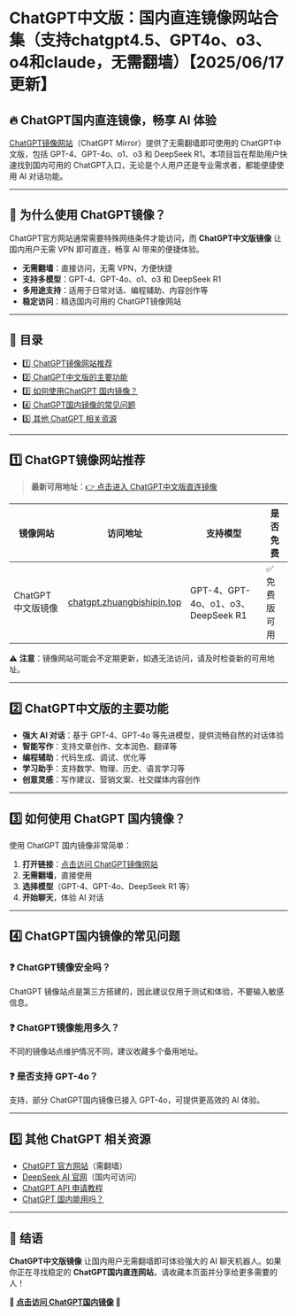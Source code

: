 # ChatGPT中文版：国内直连镜像网站合集（支持chatgpt4.5、GPT4o、o3、o4和claude，无需翻墙）【2025/06/17更新】

## 🔥 ChatGPT国内直连镜像，畅享 AI 体验

[ChatGPT镜像网站](https://chatgpt.zhuangbishipin.top/?allow=true)（ChatGPT Mirror）提供了无需翻墙即可使用的 ChatGPT中文版，包括 GPT-4、GPT-4o、o1、o3 和 DeepSeek R1。本项目旨在帮助用户快速找到国内可用的 ChatGPT入口，无论是个人用户还是专业需求者，都能便捷使用 AI 对话功能。

---

## 📌 为什么使用 ChatGPT镜像？

ChatGPT官方网站通常需要特殊网络条件才能访问，而 **ChatGPT中文版镜像** 让国内用户无需 VPN 即可直连，畅享 AI 带来的便捷体验。

- **无需翻墙**：直接访问，无需 VPN，方便快捷
- **支持多模型**：GPT-4、GPT-4o、o1、o3 和 DeepSeek R1
- **多用途支持**：适用于日常对话、编程辅助、内容创作等
- **稳定访问**：精选国内可用的 ChatGPT镜像网站

---

## 📖 目录

- [1️⃣ ChatGPT镜像网站推荐](#1️⃣-chatgpt-镜像网站推荐)
- [2️⃣ ChatGPT中文版的主要功能](#2️⃣-chatgpt-中文版的主要功能)
- [3️⃣ 如何使用ChatGPT 国内镜像？](#3️⃣-如何使用-chatgpt-国内镜像)
- [4️⃣ ChatGPT国内镜像的常见问题](#4️⃣-chatgpt-国内镜像的常见问题)
- [5️⃣ 其他 ChatGPT 相关资源](#5️⃣-其他-chatgpt-相关资源)

---

## 1️⃣ ChatGPT镜像网站推荐

> **最新可用地址**：[👉 点击进入 ChatGPT中文版直连镜像](https://chatgpt.zhuangbishipin.top/?allow=true)

| 镜像网站 | 访问地址 | 支持模型 | 是否免费 |
|---------|----------|----------|----------|
| ChatGPT中文版镜像 | [chatgpt.zhuangbishipin.top](https://chatgpt.zhuangbishipin.top/?allow=true) | GPT-4、GPT-4o、o1、o3、DeepSeek R1 | ✅ 免费版可用 |

⚠ **注意**：镜像网站可能会不定期更新，如遇无法访问，请及时检查新的可用地址。

---

## 2️⃣ ChatGPT中文版的主要功能

- **强大 AI 对话**：基于 GPT-4、GPT-4o 等先进模型，提供流畅自然的对话体验
- **智能写作**：支持文章创作、文本润色、翻译等
- **编程辅助**：代码生成、调试、优化等
- **学习助手**：支持数学、物理、历史、语言学习等
- **创意灵感**：写作建议、营销文案、社交媒体内容创作

---

## 3️⃣ 如何使用 ChatGPT 国内镜像？

使用 ChatGPT 国内镜像非常简单：

1. **打开链接**：[点击访问 ChatGPT镜像网站](https://chatgpt.zhuangbishipin.top/?allow=true)
2. **无需翻墙**，直接使用
3. **选择模型**（GPT-4、GPT-4o、DeepSeek R1 等）
4. **开始聊天**，体验 AI 对话

---

## 4️⃣ ChatGPT国内镜像的常见问题

### ❓ ChatGPT镜像安全吗？
ChatGPT 镜像站点是第三方搭建的，因此建议仅用于测试和体验，不要输入敏感信息。

### ❓ ChatGPT镜像能用多久？
不同的镜像站点维护情况不同，建议收藏多个备用地址。

### ❓ 是否支持 GPT-4o？
支持，部分 ChatGPT国内镜像已接入 GPT-4o，可提供更高效的 AI 体验。

---

## 5️⃣ 其他 ChatGPT 相关资源

- [ChatGPT 官方网站](https://openai.com/chatgpt)（需翻墙）
- [DeepSeek AI 官网](https://www.deepseek.com/)（国内可访问）
- [ChatGPT API 申请教程](https://platform.openai.com/)
- [ChatGPT 国内能用吗？](https://chatgpt.zhuangbishipin.top/?allow=true)

---

## 📢 结语

**ChatGPT中文版镜像** 让国内用户无需翻墙即可体验强大的 AI 聊天机器人。如果你正在寻找稳定的 **ChatGPT国内直连网站**，请收藏本页面并分享给更多需要的人！

**🔗 [点击访问 ChatGPT国内镜像](https://chatgpt.zhuangbishipin.top/?allow=true) 🔗**
